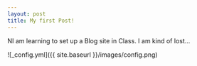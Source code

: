 ```yaml
---
layout: post
title: My first Post!
---
```


NI am learning to set up a Blog site in Class. I am  kind of lost...


![_config.yml]({{ site.baseurl }}/images/config.png)

